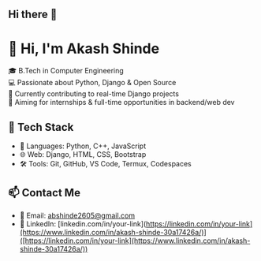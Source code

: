 ## Hi there 👋
# 👋 Hi, I'm Akash Shinde

🎓 B.Tech in Computer Engineering  
💻 Passionate about Python, Django & Open Source  
🌱 Currently contributing to real-time Django projects  
🚀 Aiming for internships & full-time opportunities in backend/web dev  

## 🔧 Tech Stack
- 💬 Languages: Python, C++, JavaScript
- 🌐 Web: Django, HTML, CSS, Bootstrap
- 🛠️ Tools: Git, GitHub, VS Code, Termux, Codespaces

## 📫 Contact Me
- 📧 Email: abshinde2605@gmail.com
- 💼 LinkedIn: [linkedin.com/in/your-link](https://linkedin.com/in/your-link](https://www.linkedin.com/in/akash-shinde-30a17426a/)]([https://linkedin.com/in/your-link](https://www.linkedin.com/in/akash-shinde-30a17426a/))

<!--
**Mr-akashshinde26/Mr-akashshinde26** is a ✨ _special_ ✨ repository because its `README.md` (this file) appears on your GitHub profile.

Here are some ideas to get you started:

- 🔭 I’m currently working on ...
- 🌱 I’m currently learning ...
- 👯 I’m looking to collaborate on ...
- 🤔 I’m looking for help with ...
- 💬 Ask me about ...
- 📫 How to reach me: ...
- 😄 Pronouns: ...
- ⚡ Fun fact: ...
-->
